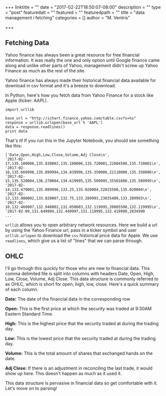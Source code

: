 +++
linktitle = ""
date = "2017-02-22T18:50:07-08:00"
description = ""
type = "post"
featuredalt = ""
featured = ""
featuredpath = ""
title = "data management i fetching"
categories = []
author = "M. Ventris"

+++

## Fetching Data

Yahoo finance has always been a great resource for free financial information. It was really the one and only option until Google finance came along and unlike other parts of Yahoo, management didn't screw up Yahoo Finance as much as the rest of the site.

Yahoo finance has always made their historical financial data available for download in csv format and it's a breeze to download.

In Python, here's how you fetch data from Yahoo Finance for a stock like Apple (ticker: AAPL).

```
import urllib

base_url = "http://ichart.finance.yahoo.com/table.csv?s=%s"
response = urllib.urlopen(base_url % 'AAPL')
data = response.readlines()
print data
```

That's it! If you run this in the Jupyter Notebook, you should see something like this:

```
['Date,Open,High,Low,Close,Volume,Adj Close\n',
'2017-02-17,135.100006,135.830002,135.100006,135.720001,22084500,135.720001\n',
'2017-02-16,135.669998,135.899994,134.839996,135.350006,22118000,135.350006\n',
'2017-02-15,135.520004,136.270004,134.619995,135.509995,35501600,135.509995\n',
'2017-02-14,133.470001,135.089996,133.25,135.020004,32815500,135.020004\n',
'2017-02-13,133.080002,133.820007,132.75,133.289993,23035400,133.289993\n',
'2017-02-10,132.460007,132.940002,132.050003,132.119995,20065500,132.119995\n',
'2017-02-09,131.649994,132.449997,131.119995,132.419998,2834990
...
```

`urllib` allows you to open arbitrary network resources. Here we build a url by using the Yahoo Finance url, pass in a ticker symbol and user `urllib.urlopen` to download the `csv` historical price data for Apple. We use `readlines`, which give us a list of "lines" that we can parse through.

## OHLC

I'll go through this quickly for those who are new to financial data. This comma delimited file is split into columns with headers Date, Open, High, Low, Close, Volume, Adj Close. This data structure is commonly referred to as OHLC, which is short for open, high, low, close. Here's a quick summary of each column.

**Date:** The date of the financial data in the corresponding row

**Open:** This is the first price at which the security was traded at 9:30AM Eastern Standard Time.

**High:** This is the highest price that the security traded at during the trading day.

**Low:** This is the lowest price that the security traded at during the trading day.

**Volume:** This is the total amount of shares that exchanged hands on the date.

**Adj Close:** If there is an adjustment in reconciling the last trade, it would show up here. This doesn't happen as much as it used it.

This data structure is pervasive in financial data so get comfortable with it. Let's move on to parsing!
